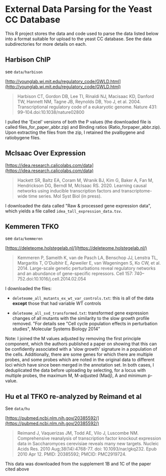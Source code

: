 # External Data Parsing for the Yeast CC Database

This R project stores the data and code used to parse the data listed below
into a format suitable for upload to the yeast CC database. See the data
subdirectories for more details on each.

## Harbison ChIP

see `data/harbison`

[http://younglab.wi.mit.edu/regulatory_code/GWLD.html](http://younglab.wi.mit.edu/regulatory_code/GWLD.html)

> Harbison CT, Gordon DB, Lee TI, Rinaldi NJ, Macisaac KD, Danford TW, Hannett NM, Tagne JB, Reynolds DB, Yoo J, et al. 2004. Transcriptional regulatory code of a eukaryotic genome. Nature 431: 99–104.doi:10.1038/nature02800

I pulled the 'Excel' versions of both the P values 
(the downloaded file is called files_for_paper_abbr.zip)
and Binding ratios (Ratio_forpaper_abbr.zip). Upon
extracting the files from the zip, I retained the pvalbygene
and ratiobygene files.

## McIsaac Over Expression

[https://idea.research.calicolabs.com/data](https://idea.research.calicolabs.com/data)

> Hackett SR, Baltz EA, Coram M, Wranik BJ, Kim G, Baker A, Fan M, Hendrickson DG, Berndl M, McIsaac RS. 2020. Learning causal networks using inducible transcription factors and transcriptome-wide time series. Mol Syst Biol (in press).

I downloaded the data called "Raw & processed gene expression data", which
yields a file called `idea_tall_expression_data.tsv`.

## Kemmeren TFKO

see `data/kemmeren`

[https://deleteome.holstegelab.nl/](https://deleteome.holstegelab.nl/)

> Kemmeren P, Sameith K, van de Pasch LA, Benschop JJ, Lenstra TL, Margaritis T, O'Duibhir E, Apweiler E, van Wageningen S, Ko CW, et al. 2014. Large-scale genetic perturbations reveal regulatory networks and an abundance of gene-specific repressors. Cell 157: 740–752.doi:10.1016/j.cell.2014.02.054

I downloaded the files:

- `deleteome_all_mutants_ex_wt_var_controls.txt`: this is all of the data __except__ those that had variable WT controls

- `deleteome_all_svd_transformed.txt`: transformed gene expression changes of all mutants with the similarity to the slow 
growth profile removed. "For details see "Cell cycle population effects in perturbation studies", Molecular Systems Biology 2014"

Note: I joined the M values adjusted by removing the first principle component,
which the authors published a paper on showing that this can be confidently
associated with a 'slow growth' signature in a population of the cells.
Additionally, there are some genes for which there are multiple probes, and 
some probes which are noted in the original data to different loci which have
since been merged in the annotation set. In both cases, I deduplicated the data
before uploading by selecting, for a locus with multiple probes, the maximum M,
M-adjusted (Madj), A and minimum p-value.


## Hu et al TFKO re-analyzed by Reimand et al

See `data/hu`

[https://pubmed.ncbi.nlm.nih.gov/20385592/](https://pubmed.ncbi.nlm.nih.gov/20385592/)

> Reimand J, Vaquerizas JM, Todd AE, Vilo J, Luscombe NM. Comprehensive reanalysis of transcription factor knockout expression data in Saccharomyces cerevisiae reveals many new targets. Nucleic Acids Res. 2010 Aug;38(14):4768-77. doi: 10.1093/nar/gkq232. Epub 2010 Apr 12. PMID: 20385592; PMCID: PMC2919724.

This data was downloaded from the supplement 1B and 1C of the paper cited above

